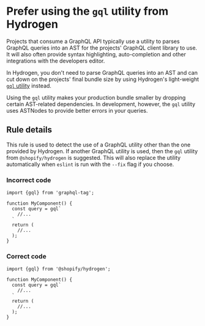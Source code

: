 # Prefer using the `gql` utility from Hydrogen

Projects that consume a GraphQL API typically use a utility to parses GraphQL queries into an AST for the projects' GraphQL client library to use. It will also often provide syntax highlighting, auto-completion and other integrations with the developers editor.

In Hydrogen, you don't need to parse GraphQL queries into an AST and can cut down on the projects' final bundle size by using Hydrogen's light-weight [`gql` utility](https://shopify.dev/api/hydrogen/utilities/gql) instead.

Using the `gql` utility makes your production bundle smaller by dropping certain AST-related dependencies. In development, however, the `gql` utility uses ASTNodes to provide better errors in your queries.

## Rule details

This rule is used to detect the use of a GraphQL utility other than the one provided by Hydrogen. If another GraphQL utility is used, then the `gql` utility from `@shopify/hydrogen` is suggested. This will also replace the utility automatically when `eslint` is run with the `--fix` flag if you choose.

### Incorrect code

```tsx
import {gql} from 'graphql-tag';

function MyComponent() {
  const query = gql`
    //...
  `
  return (
    //...
  );
}
```

### Correct code

```tsx
import {gql} from '@shopify/hydrogen';

function MyComponent() {
  const query = gql`
    //...
  `
  return (
    //...
  );
}
```
